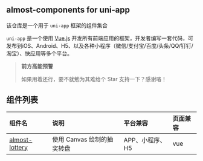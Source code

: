 ## almost-components for uni-app
该仓库是一个用于 `uni-app` 框架的组件集合

`uni-app` 是一个使用 [Vue.js](https://github.com/vuejs/vue) 开发所有前端应用的框架，开发者编写一套代码，可发布到iOS、Android、H5、以及各种小程序（微信/支付宝/百度/头条/QQ/钉钉/淘宝）、快应用等多个平台。

> **前方高能预警**
> 
> 如果用着还行，要不就勉为其难给个 Star 支持一下？感谢咯！

## 组件列表
组件名 | 说明 | 平台兼容 | 页面兼容
:---|:---|:---|:---
[almost-lottery](/Lottery) | 使用 Canvas 绘制的抽奖转盘 | APP、小程序、H5 | vue